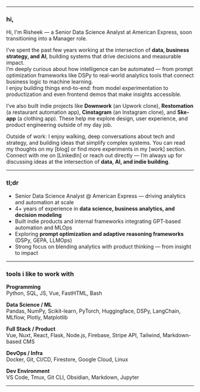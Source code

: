 * * *

### hi,

Hi, I'm Risheek — a Senior Data Science Analyst at American Express, soon transitioning into a Manager role.  
  
I’ve spent the past few years working at the intersection of **data, business strategy, and AI**, building systems that drive decisions and measurable impact.  
I’m deeply curious about how intelligence can be automated — from prompt optimization frameworks like DSPy to real-world analytics tools that connect business logic to machine learning.  
I enjoy building things end-to-end: from model experimentation to productization and even frontend demos that make insights accessible.  
  
I’ve also built indie projects like **Downwork** (an Upwork clone), **Restomation** (a restaurant automation app), **Cinstagram** (an Instagram clone), and **Ske-app** (a clothing app). These help me explore design, user experience, and product engineering outside of my day job.  
  
Outside of work: I enjoy walking, deep conversations about tech and strategy, and building ideas that simplify complex systems. You can read my thoughts on my [blog] or find more experiments in my [work] section.  
Connect with me on [LinkedIn] or reach out directly — I’m always up for discussing ideas at the intersection of **data, AI, and indie building**.  

* * *

### tl;dr

  * Senior Data Science Analyst @ American Express — driving analytics and automation at scale  
  * 4+ years of experience in **data science, business analytics, and decision modeling**  
  * Built indie products and internal frameworks integrating GPT-based automation and MLOps  
  * Exploring **prompt optimization and adaptive reasoning frameworks** (DSPy, GEPA, LLMOps)  
  * Strong focus on blending analytics with product thinking — from insight to impact  

* * *

### tools i like to work with

**Programming**  
Python, SQL, JS, Vue, FastHTML, Bash  

**Data Science / ML**  
Pandas, NumPy, Scikit-learn, PyTorch, Huggingface, DSPy, LangChain, MLflow, Plotly, Matplotlib  

**Full Stack / Product**  
Vue, Nuxt, React, Flask, Node.js, Firebase, Stripe API, Tailwind, Markdown-based CMS  

**DevOps / Infra**  
Docker, Git, CI/CD, Firestore, Google Cloud, Linux  

**Dev Environment**  
VS Code, Tmux, Git CLI, Obsidian, Markdown, Jupyter  

* * *
